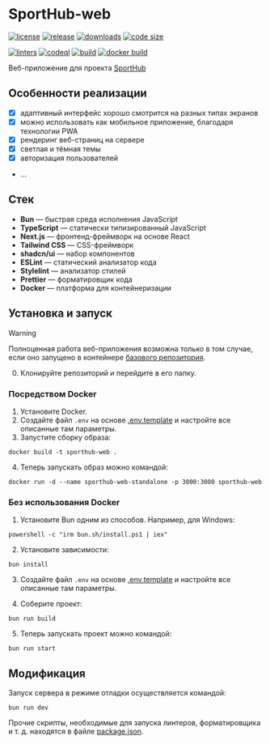 # SportHub-web

[![license](https://img.shields.io/github/license/code-418-dpr/SportHub-web)](https://opensource.org/licenses/MIT)
[![release](https://img.shields.io/github/v/release/code-418-dpr/SportHub-web?include_prereleases)](https://github.com/code-418-dpr/SportHub-web/releases)
[![downloads](https://img.shields.io/github/downloads/code-418-dpr/SportHub-web/total)](https://github.com/code-418-dpr/SportHub-web/releases)
[![code size](https://img.shields.io/github/languages/code-size/code-418-dpr/SportHub-web.svg)](https://github.com/code-418-dpr/SportHub-web)

[![linters](https://github.com/code-418-dpr/SportHub-web/actions/workflows/linters.yaml/badge.svg)](https://github.com/code-418-dpr/SportHub-web/actions/workflows/linters.yaml)
[![codeql](https://github.com/code-418-dpr/SportHub-web/actions/workflows/codeql.yaml/badge.svg)](https://github.com/code-418-dpr/SportHub-web/actions/workflows/codeql.yaml)
[![build](https://github.com/code-418-dpr/SportHub-web/actions/workflows/build.yaml/badge.svg)](https://github.com/code-418-dpr/SportHub-web/actions/workflows/build.yaml)
[![docker build](https://github.com/code-418-dpr/SportHub-web/actions/workflows/docker.yaml/badge.svg)](https://github.com/code-418-dpr/SportHub-web/actions/workflows/docker.yaml)

Веб-приложение для проекта [SportHub](https://github.com/code-418-dpr/SportHub)

## Особенности реализации

- [x] адаптивный интерфейс хорошо смотрится на разных типах экранов
- [x] можно использовать как мобильное приложение, благодаря технологии PWA
- [x] рендеринг веб-страниц на сервере
- [x] светлая и тёмная темы
- [x] авторизация пользователей
- ...

## Стек

- **Bun** — быстрая среда исполнения JavaScript
- **TypeScript** — статически типизированный JavaScript
- **Next.js** — фронтенд-фреймворк на основе React
- **Tailwind CSS** — CSS-фреймворк
- **shadcn/ui** — набор компонентов
- **ESLint** — статический анализатор кода
- **Stylelint** — анализатор стилей
- **Prettier** — форматировщик кода
- **Docker** — платформа для контейнеризации

## Установка и запуск

> [!WARNING]
> Полноценная работа веб-приложения возможна только в том случае, если оно запущено в контейнере [базового репозитория](https://github.com/code-418-dpr/SportHub).

0. Клонируйте репозиторий и перейдите в его папку.

### Посредством Docker

1. Установите Docker.
2. Создайте файл `.env` на основе [.env.template](.env.template) и настройте все описанные там параметры.
3. Запустите сборку образа:

```shell
docker build -t sporthub-web .
```

4. Теперь запускать образ можно командой:

```shell
docker run -d --name sporthub-web-standalone -p 3000:3000 sporthub-web
```

### Без использования Docker

1. Установите Bun одним из способов. Например, для Windows:

```shell
powershell -c "irm bun.sh/install.ps1 | iex"
```

2. Установите зависимости:

```shell
bun install
```

3. Создайте файл `.env` на основе [.env.template](.env.template) и настройте все описанные там параметры.

4. Соберите проект:

```shell
bun run build
```

5. Теперь запускать проект можно командой:

```shell
bun run start
```

## Модификация

Запуск сервера в режиме отладки осуществляется командой:

```shell
bun run dev
```

Прочие скрипты, необходимые для запуска линтеров, форматировщика и т. д. находятся в
файле [package.json](./package.json).
